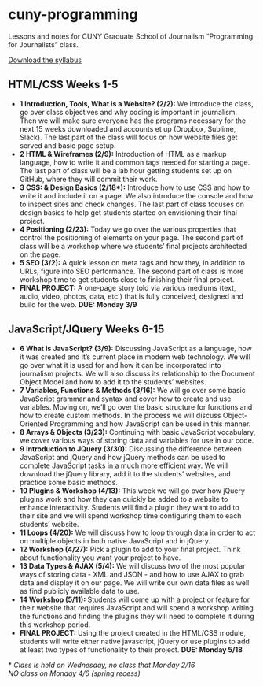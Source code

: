 # cuny-programming
Lessons and notes for CUNY Graduate School of Journalism “Programming for Journalists” class.

<a href="https://www.dropbox.com/s/0luid7t0nt6v3h4/ClassSyllabus.pdf?dl=0">Download the syllabus</a>

<h2>HTML/CSS Weeks 1-5</h2>
<ul>
  <li><strong>1 Introduction, Tools, What is a Website? (2/2):</strong> We introduce the class, go over class objectives and why coding is important in journalism. Then we will make sure everyone has the programs necessary for the next 15 weeks downloaded and accounts et up (Dropbox, Sublime, Slack). The last part of the class will focus on how website files get served and basic page setup.</li>
  <li><strong>2 HTML & Wireframes (2/9):</strong> Introduction of HTML as a markup language, how to write it and common tags needed for starting a page. The last part of class will be a lab hour getting students set up on GitHub, where they will commit their work.</li>
  <li><strong>3 CSS: & Design Basics (2/18*):</strong> Introduce how to use CSS and how to write it and include it on a page. We also introduce the console and how to inspect sites and check changes. The last part of class focuses on design basics to help get students started on envisioning their final project.</li>
  <li><strong>4 Positioning (2/23):</strong> Today we go over the various properties that control the positioning of elements on your page. The second part of class will be a workshop where we students’ final projects architected on the page.</li>
  <li><strong>5 SEO (3/2):</strong> A quick lesson on meta tags and how they, in addition to URLs, figure into SEO performance. The second part of class is more workshop time to get students close to finishing their final project.</li>
  <li><strong>FINAL PROJECT:</strong> A one-page story told via various mediums (text, audio, video, photos, data, etc.) that is fully conceived, designed and build for the web. <strong>DUE: Monday 3/9</strong></li>
</ul>

<h2>JavaScript/JQuery Weeks 6-15</h2>
<ul>
  <li><strong>6 What is JavaScript? (3/9):</strong> Discussing JavaScript as a language, how it was created and it’s current place in modern web technology. We will go over what it is used for and how it can be incorporated into journalism projects. We will also discuss its relationship to the Document Object Model and how to add it to the students’ websites. </li>
  <li><strong>7 Variables, Functions & Methods (3/16):</strong> We will go over some basic JavaScript grammar and syntax and cover how to create and use variables. Moving on, we’ll go over the basic structure for functions and how to create custom methods. In the process we will discuss Object-Oriented Programming and how JavaScript can be used in this manner.</li>
  <li><strong>8 Arrays & Objects (3/23):</strong> Continuing with basic JavaScript vocabulary, we cover various ways of storing data and variables for use in our code.</li>
  <li><strong>9 Introduction to JQuery (3/30):</strong> Discussing the difference between JavaScript and jQuery and how jQuery methods can be used to complete JavaScript tasks in a much more efficient way. We will download the jQuery library, add it to the students’ websites, and practice some basic methods.</li>
  <li><strong>10 Plugins & Workshop (4/13):</strong> This week we will go over how jQuery plugins work and how they can quickly be added to a website to enhance interactivity. Students will find a plugin they want to add to their site and we will spend workshop time configuring them to each students’ website.</li>
  <li><strong>11 Loops (4/20):</strong> We will discuss how to loop through data in order to act on multiple objects in both native JavaScript and in jQuery.</li>
  <li><strong>12 Workshop (4/27):</strong> Pick a plugin to add to your final project. Think about functionality you want your project to have.</li>
  <li><strong>13 Data Types & AJAX (5/4):</strong> We will discuss two of the most popular ways of storing data - XML and JSON - and how to use AJAX to grab data and display it on our page. We will write our own data files as well as find publicly available data to use.</li>
  <li><strong>14 Workshop (5/11):</strong> Students will come up with a project or feature for their website that requires JavaScript and will spend a workshop writing the functions and finding the plugins they will need to complete it during this workshop period.</li>
  <li><strong>FINAL PROJECT:</strong> Using the project created in the HTML/CSS module, students will write either native javascript, jQuery or use plugins to add at least two types of functionality to their project. <strong>DUE: Monday 5/18</strong></li>
</ul>

<p>* <em>Class is held on Wednesday, no class that Monday 2/16</em><br />
<em>NO class on Monday 4/6 (spring recess)</em></p>
